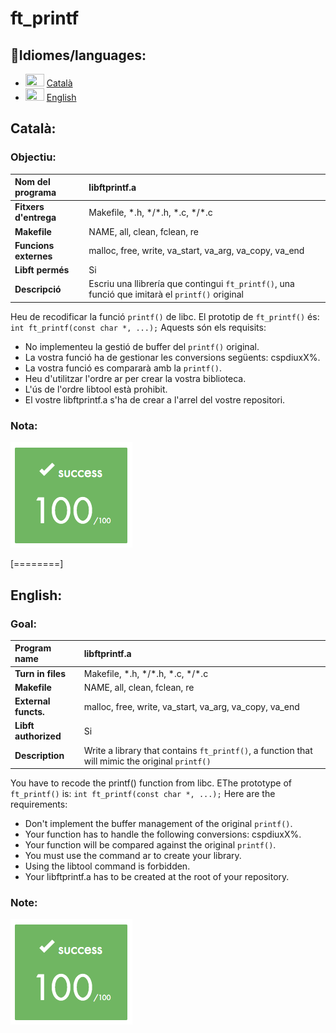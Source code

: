 # ft_printf

## 🏴Idiomes/languages:
- <img src="https://upload.wikimedia.org/wikipedia/commons/thumb/c/ce/Flag_of_Catalonia.svg/255px-Flag_of_Catalonia.svg.png" height="20px" width="30px" > [Català](#català)
- <img src="https://external-content.duckduckgo.com/iu/?u=https%3A%2F%2Fi.pinimg.com%2Foriginals%2Fbb%2F92%2Fa9%2Fbb92a9985e8defd0bbc75820ab7829c0.jpg" height="20px" width="30px"> [English](#english)

## Català:
### Objectiu:
| Nom del programa | libftprintf.a |
| :------------ | :------------ |
| **Fitxers d'entrega** | Makefile, \*.h, \*/\*.h, \*.c, \*/\*.c |
| **Makefile** | NAME, all, clean, fclean, re |
| **Funcions externes** | malloc, free, write, va_start, va_arg, va_copy, va_end |
| **Libft permés** | Si |
| **Descripció** | Escriu una llibrería que contingui `ft_printf()`, una funció que imitarà el `printf()` original |

Heu de recodificar la funció `printf()` de libc.
El prototip de `ft_printf()` és: `int ft_printf(const char *, ...);`
Aquests són els requisits:
- No implementeu la gestió de buffer del `printf()` original.
- La vostra funció ha de gestionar les conversions següents: cspdiuxX%.
- La vostra funció es compararà amb la `printf()`.
- Heu d'utilitzar l'ordre ar per crear la vostra biblioteca.
- L'ús de l'ordre libtool està prohibit.
- El vostre libftprintf.a s'ha de crear a l'arrel del vostre repositori.

### Nota:
![nota](https://raw.githubusercontent.com/nach131/42Barcelona/main/images/100.png "nota")

[========]

## English:
### Goal:
| Program name | libftprintf.a |
| :------------ | :------------ |
| **Turn in files** | Makefile, \*.h, \*/\*.h, \*.c, \*/\*.c |
| **Makefile** | NAME, all, clean, fclean, re |
| **External functs.** | malloc, free, write, va_start, va_arg, va_copy, va_end |
| **Libft authorized** | Si |
| **Description** | Write a library that contains `ft_printf()`, a function that will mimic the original `printf()` |

You have to recode the printf() function from libc.
EThe prototype of `ft_printf()` is: `int ft_printf(const char *, ...);`
Here are the requirements:
- Don't implement the buffer management of the original `printf()`.
- Your function has to handle the following conversions: cspdiuxX%.
- Your function will be compared against the original `printf()`.
- You must use the command ar to create your library.
- Using the libtool command is forbidden.
- Your libftprintf.a has to be created at the root of your repository.

### Note:
![note](https://raw.githubusercontent.com/nach131/42Barcelona/main/images/100.png "nota")
